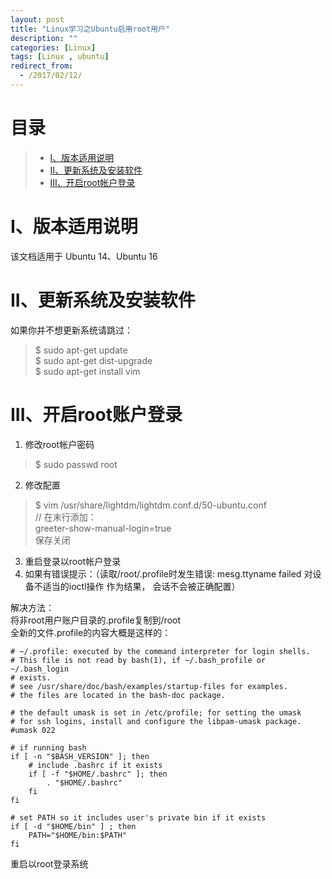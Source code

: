 ```yaml
---
layout: post
title: "Linux学习之Ubuntu启用root用户"
description: ""
categories: [Linux]
tags: [Linux , ubuntu]
redirect_from:
  - /2017/02/12/
---
```


# 目录  

> * [I、版本适用说明](#one)  
> * [II、更新系统及安装软件](#two)  
> * [III、开启root帐户登录](#three)  


<a name="one"></a>

# I、版本适用说明  

该文档适用于 Ubuntu 14、Ubuntu 16  


<a name="two"></a>

# II、更新系统及安装软件  

如果你并不想更新系统请跳过：  

> $ sudo apt-get update  
> $ sudo apt-get dist-upgrade  
> $ sudo apt-get install vim  


<a name="three"></a>

# III、开启root账户登录  

1. 修改root帐户密码  
> $ sudo passwd root  
2. 修改配置  
> $ vim /usr/share/lightdm/lightdm.conf.d/50-ubuntu.conf  
> // 在末行添加：  
> greeter-show-manual-login=true  
> 保存关闭
3. 重启登录以root帐户登录  
4. 如果有错误提示：（读取/root/.profile时发生错误: mesg.ttyname failed 对设备不适当的ioctl操作 作为结果， 会话不会被正确配置）

解决方法：  
将非root用户账户目录的.profile复制到/root  
		全新的文件.profile的内容大概是这样的：  

~~~  
# ~/.profile: executed by the command interpreter for login shells.
# This file is not read by bash(1), if ~/.bash_profile or ~/.bash_login
# exists.
# see /usr/share/doc/bash/examples/startup-files for examples.
# the files are located in the bash-doc package.

# the default umask is set in /etc/profile; for setting the umask
# for ssh logins, install and configure the libpam-umask package.
#umask 022

# if running bash
if [ -n "$BASH_VERSION" ]; then
    # include .bashrc if it exists
    if [ -f "$HOME/.bashrc" ]; then
        . "$HOME/.bashrc"
    fi
fi

# set PATH so it includes user's private bin if it exists
if [ -d "$HOME/bin" ] ; then
    PATH="$HOME/bin:$PATH"
fi
~~~  

重启以root登录系统
